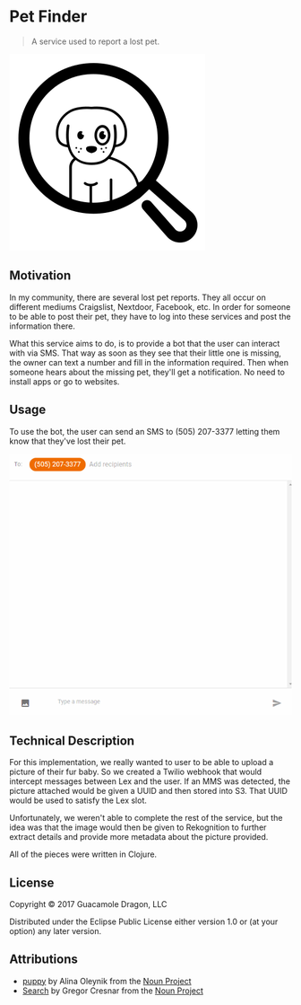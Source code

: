 # Pet Finder
> A service used to report a lost pet.

![petfinder](./logo/petfinder.png)

## Motivation

In my community, there are several lost pet reports. They all occur on different mediums Craigslist, Nextdoor, Facebook, etc. In order for someone to be able to post their pet, they have to log into these services and post the information there.

What this service aims to do, is to provide a bot that the user can interact with via SMS. That way as soon as they see that their little one is missing, the owner can text a number and fill in the information required. Then when someone hears about the missing pet, they'll get a notification. No need to install apps or go to websites.

## Usage

To use the bot, the user can send an SMS to (505) 207-3377 letting them know that they've lost their pet.

![petfinder-demo](./petfinder-demo.gif)

## Technical Description

For this implementation, we really wanted to user to be able to upload a picture of their fur baby. So we created a Twilio webhook that would intercept messages between Lex and the user. If an MMS was detected, the picture attached would be given a UUID and then stored into S3. That UUID would be used to satisfy the Lex slot.

Unfortunately, we weren't able to complete the rest of the service, but the idea was that the image would then be given to Rekognition to further extract details and provide more metadata about the picture provided.

All of the pieces were written in Clojure.

## License

Copyright © 2017 Guacamole Dragon, LLC

Distributed under the Eclipse Public License either version 1.0 or (at
your option) any later version.

## Attributions

- [puppy](https://thenounproject.com/search/?q=dog&i=875858) by Alina Oleynik from the [Noun Project](https://thenounproject.com)
- [Search](https://thenounproject.com/search/?q=magnyfing%20glass&i=158234) by Gregor Cresnar from the [Noun Project](https://thenounproject.com)
